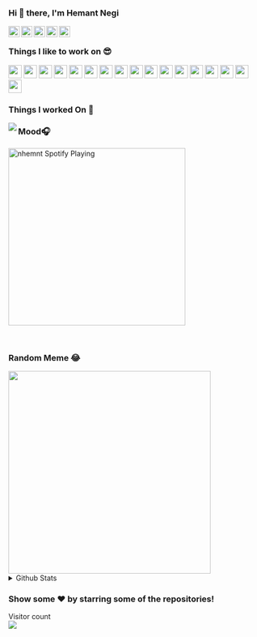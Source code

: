 ### Hi 👋 there, I'm Hemant Negi

<a href="http://codelutto.netlify.app/">
  <img align="left" alt="Hemant Negi Personal Website" width="22px" src="https://codelutto.netlify.app/static/4947ae6a45531fde35ac8f4b272178ce/5a6ef/hemant-negi.webp" />
</a>
<a href="https://www.linkedin.com/in/nhemnt/">
  <img align="left" alt="hemant-negi LinkedIN" width="22px" src="https://cdn.jsdelivr.net/npm/simple-icons@v3/icons/linkedin.svg" />
</a>
<a href="https://www.facebook.com/hemant30053">
  <img align="left" alt="Hemant Negi Facebook" width="22px" src="https://cdn.jsdelivr.net/npm/simple-icons@v3/icons/facebook.svg" />
</a>
<a href="https://www.instagram.com/nhemnt">
  <img align="left" alt="Hemant Negi Instagram" width="22px" src="https://cdn.jsdelivr.net/npm/simple-icons@v3/icons/instagram.svg" />
</a>
<a href="https://www.hackerrank.com/profile/nhemnt">
  <img align="left" alt="Hemant Negi Hackerrank" width="22px" src="https://cdn.jsdelivr.net/npm/simple-icons@3/icons/hackerrank.svg" />
</a>

<br/>


### Things I like to work on 😎

<section>
<code><img width="26px" src="https://cdn.jsdelivr.net/npm/simple-icons@3.12.1/icons/react.svg"></code>
<code><img width="26px" src="https://cdn.jsdelivr.net/npm/simple-icons@3.12.1/icons/node-dot-js.svg"></code>
<code><img width="26px" src="https://cdn.jsdelivr.net/npm/simple-icons@3.12.1/icons/javascript.svg"></code>
<code><img width="26px" src="https://cdn.jsdelivr.net/npm/simple-icons@3.12.1/icons/apollographql.svg"></code>
<code><img width="26px" src="https://cdn.jsdelivr.net/npm/simple-icons@3.12.1/icons/gatsby.svg"></code>
<code><img width="26px" src="https://cdn.jsdelivr.net/npm/simple-icons@3.12.1/icons/next-dot-js.svg"></code>
<code><img width="26px" src="https://cdn.jsdelivr.net/npm/simple-icons@3.12.1/icons/graphql.svg"></code>
<code><img width="26px" src="https://cdn.jsdelivr.net/npm/simple-icons@3.12.1/icons/cplusplus.svg"></code>
<code><img width="26px" src="https://cdn.jsdelivr.net/npm/simple-icons@3.12.1/icons/jest.svg"></code>
<code><img width="26px" src="https://cdn.jsdelivr.net/npm/simple-icons@3.12.1/icons/serverless.svg"></code>
<code><img width="26px" src="https://cdn.jsdelivr.net/npm/simple-icons@3.12.1/icons/amazonaws.svg"></code>
<code><img width="26px" src="https://cdn.jsdelivr.net/npm/simple-icons@3.12.1/icons/mongodb.svg"></code>
<code><img width="26px" src="https://cdn.jsdelivr.net/npm/simple-icons@3.12.1/icons/mysql.svg"></code>
<code><img width="26px" src="https://cdn.jsdelivr.net/npm/simple-icons@3.12.1/icons/socket-dot-io.svg"></code>
<code><img width="26px" src="https://cdn.jsdelivr.net/npm/simple-icons@3.12.1/icons/github.svg"></code>
<code><img width="26px" src="https://cdn.jsdelivr.net/npm/simple-icons@3.12.1/icons/angular.svg"></code>
<code><img width="26px" src="https://cdn.jsdelivr.net/npm/simple-icons@3.12.1/icons/firebase.svg"></code>

<br/>


### Things I worked On 🐢

<a href="https://github.com/nhemnt">
  <img align="left" src="https://github-readme-stats.vercel.app/api/top-langs/?username=nhemnt&theme=light&hide_langs_below=1" />
</a>

</section>


### Mood🎧
[<img src="https://mosaic.scdn.co/640/ab67616d0000b2736b701428ed4c6e053902174aab67616d0000b273b8d6290393056a04acee107dab67616d0000b273cb3f67e8026e2e493a1e8262ab67616d0000b273ed9dc7b9b3fd2df16238592f" alt="nhemnt Spotify Playing" width="350" />](https://open.spotify.com/embed/playlist/0YCWYdUq0YkKnXWhendZg4)

<br/>



### Random Meme 😂
<img src='https://memecraft.vercel.app/api/meme' style="height: 400px;"/>


<br/>
<details>
  <summary>Github Stats</summary>
   <img align="left" alt="nhemnt's Github Stats" src="https://github-readme-stats.vercel.app/api?username=nhemnt" /> 
<!--   ![nhemnt's github stats](https://github-readme-stats.vercel.app/api?username=nhemnt)
 -->
<!-- ![nhemnt's github stats]() -->
</details>

### Show some ❤️ by starring some of the repositories!

<section>
<p align="left"> 
  Visitor count
  <br/>
  <img src="https://profile-counter.glitch.me/nhemnt/count.svg" />
</p>
</section>
